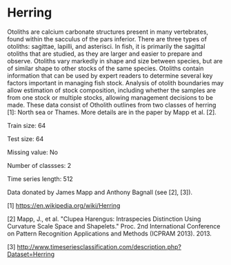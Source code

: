 # Herring

Otoliths are calcium carbonate structures present in many vertebrates, found within the sacculus of the pars inferior. There are three types of otoliths: sagittae, lapilli, and asterisci. In fish, it is primarily the sagittal otoliths that are studied, as they are larger and easier to prepare and observe. Otoliths vary markedly in shape and size between species, but are of similar shape to other stocks of the same species. Otoliths contain information that can be used by expert readers to determine several key factors important in managing fish stock. Analysis of otolith boundaries may allow estimation of stock composition, including whether the samples are from one stock or multiple stocks, allowing management decisions to be made. These data consist of Otholith outlines from two classes of herring [1]: North sea or Thames. More details are in the paper by Mapp et al. [2].

Train size: 64

Test size: 64

Missing value: No

Number of classses: 2

Time series length: 512

Data donated by James Mapp and Anthony Bagnall (see [2], [3]).

[1]  https://en.wikipedia.org/wiki/Herring

[2] Mapp, J., et al. "Clupea Harengus: Intraspecies Distinction Using Curvature Scale Space and Shapelets." Proc. 2nd International Conference on Pattern Recognition Applications and Methods (ICPRAM 2013). 2013.

[3] http://www.timeseriesclassification.com/description.php?Dataset=Herring